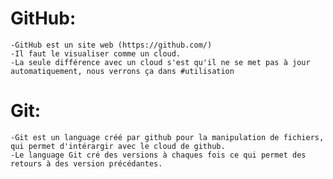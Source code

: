 # GitHub:
    -GitHub est un site web (https://github.com/) 
    -Il faut le visualiser comme un cloud.
    -La seule différence avec un cloud s'est qu'il ne se met pas à jour automatiquement, nous verrons ça dans #utilisation

# Git:
    -Git est un language créé par github pour la manipulation de fichiers, qui permet d'intérargir avec le cloud de github.
    -Le language Git cré des versions à chaques fois ce qui permet des retours à des version précédantes.

